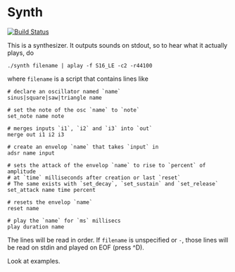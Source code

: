 # Synth

[![Build Status](https://travis-ci.org/Vermeille/Synth.svg?branch=master)](https://travis-ci.org/Vermeille/Synth)

This is a synthesizer. It outputs sounds on stdout, so to hear what it actually
plays, do

    ./synth filename | aplay -f S16_LE -c2 -r44100

where `filename` is a script that contains lines like

    # declare an oscillator named `name`
    sinus|square|saw|triangle name

    # set the note of the osc `name` to `note`
    set_note name note

    # merges inputs `i1`, `i2` and `i3` into `out`
    merge out i1 i2 i3

    # create an envelop `name` that takes `input` in
    adsr name input

    # sets the attack of the envelop `name` to rise to `percent` of amplitude
    # at `time` milliseconds after creation or last `reset`
    # The same exists with `set_decay`, `set_sustain` and `set_release`
    set_attack name time percent

    # resets the envelop `name`
    reset name

    # play the `name` for `ms` millisecs
    play duration name

The lines will be read in order. If `filename` is unspecified or `-`, those
lines will be read on stdin and played on EOF (press ^D).

Look at examples.
